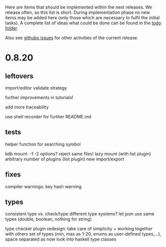 Here are items that should be implemented within the next releases.
We release often, so this list is short.
During implementation phase no new items may be added here (only
those which are necessary to fulfil the initial tasks).
A complete list of ideas what could be done can be found in the
[todo folder](.).

Also see [githubs issues](http://git.libelektra.org/issues)
for other activities of the current release.






# 0.8.20

## leftovers

import/editor validate strategy

further improvements in tutorials!

add more traceability

use shell recorder for further README.md


## tests

helper function for searching symbol

kdb mount:
	-1 -2 options?
	reject same files!
	lazy mount (with list plugin)
	arbitrary number of plugins (list plugin)
	new import/export


## fixes

compiler warnings:
	key hash warning


## types

consistent type vs. check/type
different type systems?
let json use same types (double, boolean, nothing for string)

type checker plugin redesign: take care of simplicity + working together with others
	set of types (min, max as 1-20, enums as user-defined types,...), space separated as now
	look into haskell type classes





